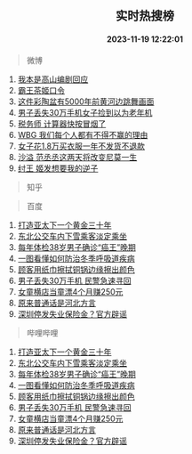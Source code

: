 <div align="center"><h2>实时热搜榜</h2><h4>2023-11-19 12:22:01</h4></div>

> 微博  

1. [我本是高山编剧回应](https://s.weibo.com/weibo?q=%23%E6%88%91%E6%9C%AC%E6%98%AF%E9%AB%98%E5%B1%B1%E7%BC%96%E5%89%A7%E5%9B%9E%E5%BA%94%23&t=31&band_rank=1&Refer=top)<br />
2. [霸王茶姬口令](https://s.weibo.com/weibo?q=%E9%9C%B8%E7%8E%8B%E8%8C%B6%E5%A7%AC%E5%8F%A3%E4%BB%A4&t=31&band_rank=2&Refer=top)<br />
3. [这件彩陶盆有5000年前黄河边跳舞画面](https://s.weibo.com/weibo?q=%23%E8%BF%99%E4%BB%B6%E5%BD%A9%E9%99%B6%E7%9B%86%E6%9C%895000%E5%B9%B4%E5%89%8D%E9%BB%84%E6%B2%B3%E8%BE%B9%E8%B7%B3%E8%88%9E%E7%94%BB%E9%9D%A2%23&t=31&band_rank=3&Refer=top)<br />
4. [男子丢失30万手机女子捡到以为老年机](https://s.weibo.com/weibo?q=%23%E7%94%B7%E5%AD%90%E4%B8%A2%E5%A4%B130%E4%B8%87%E6%89%8B%E6%9C%BA%E5%A5%B3%E5%AD%90%E6%8D%A1%E5%88%B0%E4%BB%A5%E4%B8%BA%E8%80%81%E5%B9%B4%E6%9C%BA%23&t=31&band_rank=4&Refer=top)<br />
5. [税务师 计算器快按冒烟了](https://s.weibo.com/weibo?q=%E7%A8%8E%E5%8A%A1%E5%B8%88%20%E8%AE%A1%E7%AE%97%E5%99%A8%E5%BF%AB%E6%8C%89%E5%86%92%E7%83%9F%E4%BA%86&t=31&band_rank=5&Refer=top)<br />
6. [WBG 我们每个人都有不得不赢的理由](https://s.weibo.com/weibo?q=WBG%20%E6%88%91%E4%BB%AC%E6%AF%8F%E4%B8%AA%E4%BA%BA%E9%83%BD%E6%9C%89%E4%B8%8D%E5%BE%97%E4%B8%8D%E8%B5%A2%E7%9A%84%E7%90%86%E7%94%B1&t=31&band_rank=6&Refer=top)<br />
7. [女子花1.8万买衣服一年不发货不退款](https://s.weibo.com/weibo?q=%23%E5%A5%B3%E5%AD%90%E8%8A%B11.8%E4%B8%87%E4%B9%B0%E8%A1%A3%E6%9C%8D%E4%B8%80%E5%B9%B4%E4%B8%8D%E5%8F%91%E8%B4%A7%E4%B8%8D%E9%80%80%E6%AC%BE%23&t=31&band_rank=7&Refer=top)<br />
8. [沙溢 范丞丞这两天将改变尼莫一生](https://s.weibo.com/weibo?q=%E6%B2%99%E6%BA%A2%20%E8%8C%83%E4%B8%9E%E4%B8%9E%E8%BF%99%E4%B8%A4%E5%A4%A9%E5%B0%86%E6%94%B9%E5%8F%98%E5%B0%BC%E8%8E%AB%E4%B8%80%E7%94%9F&t=31&band_rank=8&Refer=top)<br />
9. [纣王 姬发想要我的逆子](https://s.weibo.com/weibo?q=%E7%BA%A3%E7%8E%8B%20%E5%A7%AC%E5%8F%91%E6%83%B3%E8%A6%81%E6%88%91%E7%9A%84%E9%80%86%E5%AD%90&t=31&band_rank=9&Refer=top)<br />

> 知乎  


> 百度  

1. [打造亚太下一个黄金三十年](https://www.baidu.com/s?wd=%E6%89%93%E9%80%A0%E4%BA%9A%E5%A4%AA%E4%B8%8B%E4%B8%80%E4%B8%AA%E9%BB%84%E9%87%91%E4%B8%89%E5%8D%81%E5%B9%B4&sa=fyb_news&rsv_dl=fyb_news)<br />
2. [东北公交车内下雪乘客淡定乘坐](https://www.baidu.com/s?wd=%E4%B8%9C%E5%8C%97%E5%85%AC%E4%BA%A4%E8%BD%A6%E5%86%85%E4%B8%8B%E9%9B%AA%E4%B9%98%E5%AE%A2%E6%B7%A1%E5%AE%9A%E4%B9%98%E5%9D%90&sa=fyb_news&rsv_dl=fyb_news)<br />
3. [每年体检38岁男子确诊“癌王”晚期](https://www.baidu.com/s?wd=%E6%AF%8F%E5%B9%B4%E4%BD%93%E6%A3%8038%E5%B2%81%E7%94%B7%E5%AD%90%E7%A1%AE%E8%AF%8A%E2%80%9C%E7%99%8C%E7%8E%8B%E2%80%9D%E6%99%9A%E6%9C%9F&sa=fyb_news&rsv_dl=fyb_news)<br />
4. [一图看懂如何防治冬季呼吸道疾病](https://www.baidu.com/s?wd=%E4%B8%80%E5%9B%BE%E7%9C%8B%E6%87%82%E5%A6%82%E4%BD%95%E9%98%B2%E6%B2%BB%E5%86%AC%E5%AD%A3%E5%91%BC%E5%90%B8%E9%81%93%E7%96%BE%E7%97%85&sa=fyb_news&rsv_dl=fyb_news)<br />
5. [顾客用纸巾擦拭铜锅边缘擦出颜色](https://www.baidu.com/s?wd=%E9%A1%BE%E5%AE%A2%E7%94%A8%E7%BA%B8%E5%B7%BE%E6%93%A6%E6%8B%AD%E9%93%9C%E9%94%85%E8%BE%B9%E7%BC%98%E6%93%A6%E5%87%BA%E9%A2%9C%E8%89%B2&sa=fyb_news&rsv_dl=fyb_news)<br />
6. [男子丢失30万手机 民警急速寻回](https://www.baidu.com/s?wd=%E7%94%B7%E5%AD%90%E4%B8%A2%E5%A4%B130%E4%B8%87%E6%89%8B%E6%9C%BA+%E6%B0%91%E8%AD%A6%E6%80%A5%E9%80%9F%E5%AF%BB%E5%9B%9E&sa=fyb_news&rsv_dl=fyb_news)<br />
7. [女童横店当童漂4个月赚250元](https://www.baidu.com/s?wd=%E5%A5%B3%E7%AB%A5%E6%A8%AA%E5%BA%97%E5%BD%93%E7%AB%A5%E6%BC%824%E4%B8%AA%E6%9C%88%E8%B5%9A250%E5%85%83&sa=fyb_news&rsv_dl=fyb_news)<br />
8. [原来普通话是河北方言](https://www.baidu.com/s?wd=%E5%8E%9F%E6%9D%A5%E6%99%AE%E9%80%9A%E8%AF%9D%E6%98%AF%E6%B2%B3%E5%8C%97%E6%96%B9%E8%A8%80&sa=fyb_news&rsv_dl=fyb_news)<br />
9. [深圳停发失业保险金？官方辟谣](https://www.baidu.com/s?wd=%E6%B7%B1%E5%9C%B3%E5%81%9C%E5%8F%91%E5%A4%B1%E4%B8%9A%E4%BF%9D%E9%99%A9%E9%87%91%EF%BC%9F%E5%AE%98%E6%96%B9%E8%BE%9F%E8%B0%A3&sa=fyb_news&rsv_dl=fyb_news)<br />

> 哔哩哔哩  

1. [打造亚太下一个黄金三十年](https://www.baidu.com/s?wd=%E6%89%93%E9%80%A0%E4%BA%9A%E5%A4%AA%E4%B8%8B%E4%B8%80%E4%B8%AA%E9%BB%84%E9%87%91%E4%B8%89%E5%8D%81%E5%B9%B4&sa=fyb_news&rsv_dl=fyb_news)<br />
2. [东北公交车内下雪乘客淡定乘坐](https://www.baidu.com/s?wd=%E4%B8%9C%E5%8C%97%E5%85%AC%E4%BA%A4%E8%BD%A6%E5%86%85%E4%B8%8B%E9%9B%AA%E4%B9%98%E5%AE%A2%E6%B7%A1%E5%AE%9A%E4%B9%98%E5%9D%90&sa=fyb_news&rsv_dl=fyb_news)<br />
3. [每年体检38岁男子确诊“癌王”晚期](https://www.baidu.com/s?wd=%E6%AF%8F%E5%B9%B4%E4%BD%93%E6%A3%8038%E5%B2%81%E7%94%B7%E5%AD%90%E7%A1%AE%E8%AF%8A%E2%80%9C%E7%99%8C%E7%8E%8B%E2%80%9D%E6%99%9A%E6%9C%9F&sa=fyb_news&rsv_dl=fyb_news)<br />
4. [一图看懂如何防治冬季呼吸道疾病](https://www.baidu.com/s?wd=%E4%B8%80%E5%9B%BE%E7%9C%8B%E6%87%82%E5%A6%82%E4%BD%95%E9%98%B2%E6%B2%BB%E5%86%AC%E5%AD%A3%E5%91%BC%E5%90%B8%E9%81%93%E7%96%BE%E7%97%85&sa=fyb_news&rsv_dl=fyb_news)<br />
5. [顾客用纸巾擦拭铜锅边缘擦出颜色](https://www.baidu.com/s?wd=%E9%A1%BE%E5%AE%A2%E7%94%A8%E7%BA%B8%E5%B7%BE%E6%93%A6%E6%8B%AD%E9%93%9C%E9%94%85%E8%BE%B9%E7%BC%98%E6%93%A6%E5%87%BA%E9%A2%9C%E8%89%B2&sa=fyb_news&rsv_dl=fyb_news)<br />
6. [男子丢失30万手机 民警急速寻回](https://www.baidu.com/s?wd=%E7%94%B7%E5%AD%90%E4%B8%A2%E5%A4%B130%E4%B8%87%E6%89%8B%E6%9C%BA+%E6%B0%91%E8%AD%A6%E6%80%A5%E9%80%9F%E5%AF%BB%E5%9B%9E&sa=fyb_news&rsv_dl=fyb_news)<br />
7. [女童横店当童漂4个月赚250元](https://www.baidu.com/s?wd=%E5%A5%B3%E7%AB%A5%E6%A8%AA%E5%BA%97%E5%BD%93%E7%AB%A5%E6%BC%824%E4%B8%AA%E6%9C%88%E8%B5%9A250%E5%85%83&sa=fyb_news&rsv_dl=fyb_news)<br />
8. [原来普通话是河北方言](https://www.baidu.com/s?wd=%E5%8E%9F%E6%9D%A5%E6%99%AE%E9%80%9A%E8%AF%9D%E6%98%AF%E6%B2%B3%E5%8C%97%E6%96%B9%E8%A8%80&sa=fyb_news&rsv_dl=fyb_news)<br />
9. [深圳停发失业保险金？官方辟谣](https://www.baidu.com/s?wd=%E6%B7%B1%E5%9C%B3%E5%81%9C%E5%8F%91%E5%A4%B1%E4%B8%9A%E4%BF%9D%E9%99%A9%E9%87%91%EF%BC%9F%E5%AE%98%E6%96%B9%E8%BE%9F%E8%B0%A3&sa=fyb_news&rsv_dl=fyb_news)<br />
